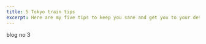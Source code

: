 ```yaml
---
title: 5 Tokyo train tips
excerpt: Here are my five tips to keep you sane and get you to your destination on the Tokyo Subway.
---
```


blog no 3
